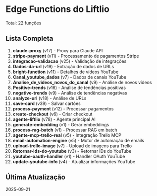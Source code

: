 # Edge Functions do Liftlio

Total: 22 funções

## Lista Completa

1. **claude-proxy** (v17) - Proxy para Claude API
2. **stripe-payment** (v11) - Processamento de pagamentos Stripe
3. **integracao-validacao** (v25) - Validação de integrações
4. **Dados-da-url** (v19) - Extração de dados de URLs
5. **bright-function** (v11) - Detalhes de vídeos YouTube
6. **Canal_youtube_dados** (v7) - Dados de canais YouTube
7. **Analise_de_videos_novos_do_canal** (v9) - Análise de novos vídeos
8. **Positive-trends** (v16) - Análise de tendências positivas
9. **negative-trends** (v9) - Análise de tendências negativas
10. **analyze-url** (v18) - Análise de URLs
11. **save-card** (v39) - Salvar cartões
12. **process-payment** (v12) - Processar pagamentos
13. **create-checkout** (v6) - Criar checkout
14. **agente-liftlio** (v78) - Agente principal AI
15. **generate-embedding** (v1) - Gerar embeddings
16. **process-rag-batch** (v1) - Processar RAG em batch
17. **agente-mcp-trello-real** (v5) - Integração Trello MCP
18. **email-automation-engine** (v5) - Motor de automação de emails
19. **upload-trello-image** (v7) - Upload de imagens para Trello
20. **Retornar-Ids-do-youtube** (v3) - Retornar IDs do YouTube
21. **youtube-oauth-handler** (v1) - Handler OAuth YouTube
22. **update-youtube-info** (v4) - Atualizar informações YouTube

## Última Atualização
2025-09-21